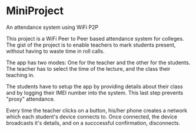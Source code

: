 # MiniProject
An attendance system using WiFi P2P

This project is a WiFi Peer to Peer based attendance system for colleges. The gist of the project is to enable teachers to mark students present, without having to waste time in roll calls.

The app has two modes: One for the teacher and the other for the students.
The teacher has to select the time of the lecture, and the class their teaching in.

The students have to setup the app by providing details about their class and by logging their IMEI number into the system. This last step prevents "proxy" attendance.

Every time the teacher clicks on a button, his/her phone creates a network which each student's device connects to. Once connected, the device broadcasts it's details, and on a succcessful confirmation, disconnects.
